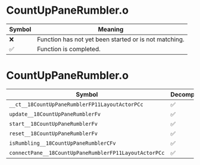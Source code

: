 # CountUpPaneRumbler.o
| Symbol | Meaning 
| ------------- | ------------- 
| :x: | Function has not yet been started or is not matching. 
| :white_check_mark: | Function is completed. 


# CountUpPaneRumbler.o
| Symbol | Decompiled? |
| ------------- | ------------- |
| `__ct__18CountUpPaneRumblerFP11LayoutActorPCc` | :white_check_mark: |
| `update__18CountUpPaneRumblerFv` | :white_check_mark: |
| `start__18CountUpPaneRumblerFv` | :white_check_mark: |
| `reset__18CountUpPaneRumblerFv` | :white_check_mark: |
| `isRumbling__18CountUpPaneRumblerCFv` | :white_check_mark: |
| `connectPane__18CountUpPaneRumblerFP11LayoutActorPCc` | :white_check_mark: |
